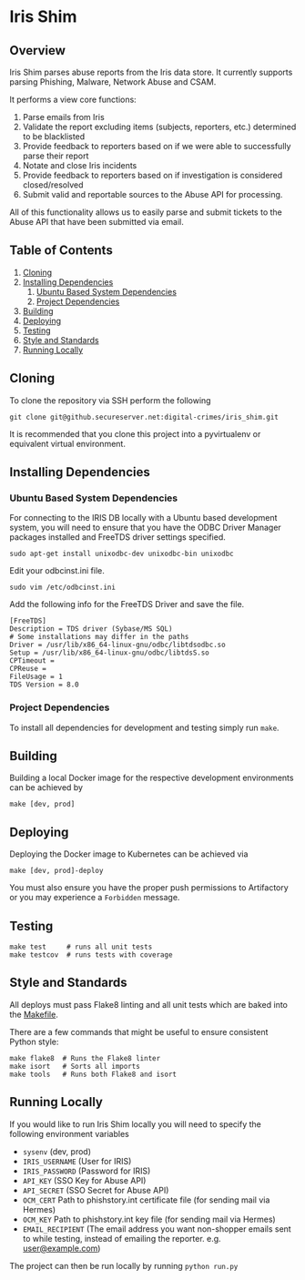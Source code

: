 # Iris Shim

## Overview
Iris Shim parses abuse reports from the Iris data store. It currently supports parsing Phishing, Malware, Network Abuse and CSAM.

It performs a view core functions:
1. Parse emails from Iris
2. Validate the report excluding items (subjects, reporters, etc.) determined to be blacklisted
3. Provide feedback to reporters based on if we were able to successfully parse their report
4. Notate and close Iris incidents
5. Provide feedback to reporters based on if investigation is considered closed/resolved
6. Submit valid and reportable sources to the Abuse API for processing.

All of this functionality allows us to easily parse and submit tickets to the Abuse API that have been submitted via email.

## Table of Contents
  1. [Cloning](#cloning)
  2. [Installing Dependencies](#installing-dependencies)
      1. [Ubuntu Based System Dependencies](#ubuntu-based-system-dependencies)
      2. [Project Dependencies](#project-dependencies)
  3. [Building](#building)
  4. [Deploying](#deploying)
  5. [Testing](#testing)
  6. [Style and Standards](#style-and-standards)
  7. [Running Locally](#running-locally)

## Cloning
 To clone the repository via SSH perform the following

 ```
 git clone git@github.secureserver.net:digital-crimes/iris_shim.git
 ```

 It is recommended that you clone this project into a pyvirtualenv or equivalent virtual environment.

## Installing Dependencies
### Ubuntu Based System Dependencies
For connecting to the IRIS DB locally with a Ubuntu based development system, you will need to ensure that you have the ODBC Driver Manager packages installed and FreeTDS driver settings specified.
```
sudo apt-get install unixodbc-dev unixodbc-bin unixodbc
```

Edit your odbcinst.ini file. 
```
sudo vim /etc/odbcinst.ini
```
Add the following info for the FreeTDS Driver and save the file.
```
[FreeTDS]
Description = TDS driver (Sybase/MS SQL)
# Some installations may differ in the paths
Driver = /usr/lib/x86_64-linux-gnu/odbc/libtdsodbc.so
Setup = /usr/lib/x86_64-linux-gnu/odbc/libtdsS.so
CPTimeout =
CPReuse =
FileUsage = 1
TDS Version = 8.0
```

### Project Dependencies
To install all dependencies for development and testing simply run `make`.

## Building
Building a local Docker image for the respective development environments can be achieved by

```
make [dev, prod]
```

## Deploying
Deploying the Docker image to Kubernetes can be achieved via

```
make [dev, prod]-deploy
```

You must also ensure you have the proper push permissions to Artifactory or you may experience a `Forbidden` message.

## Testing
```
make test     # runs all unit tests
make testcov  # runs tests with coverage
```

## Style and Standards

All deploys must pass Flake8 linting and all unit tests which are baked into the [Makefile](Makefile).

There are a few commands that might be useful to ensure consistent Python style:
```
make flake8  # Runs the Flake8 linter
make isort   # Sorts all imports
make tools   # Runs both Flake8 and isort
```

 ## Running Locally
 If you would like to run Iris Shim locally you will need to specify the following environment variables
* `sysenv` (dev, prod)
* `IRIS_USERNAME` (User for IRIS)
* `IRIS_PASSWORD` (Password for IRIS)
* `API_KEY` (SSO Key for Abuse API)
* `API_SECRET` (SSO Secret for Abuse API)
* `OCM_CERT` Path to phishstory.int certificate file (for sending mail via Hermes)
* `OCM_KEY` Path to phishstory.int key file (for sending mail via Hermes)
* `EMAIL_RECIPIENT` (The email address you want non-shopper emails sent to while testing, instead of emailing the reporter. e.g. user@example.com)


The project can then be run locally by running `python run.py`
